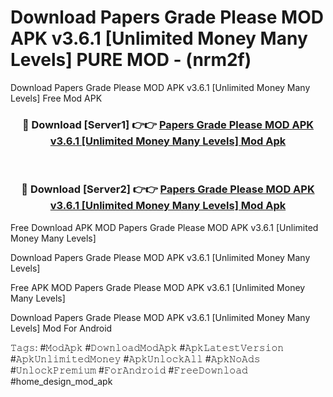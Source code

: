 # Download Papers Grade Please MOD APK v3.6.1 [Unlimited Money Many Levels] PURE MOD - (nrm2f)
Download Papers Grade Please MOD APK v3.6.1 [Unlimited Money Many Levels] Free Mod APK

<div align="center">
<h3>🔴 Download [Server1] 👉👉 <a href="https://apk-comot.site?title=Papers_Grade_Please_MOD_APK_v3.6.1_[Unlimited_Money_Many_Levels]">Papers Grade Please MOD APK v3.6.1 [Unlimited Money Many Levels] Mod Apk</a></h3><br>

<h3>🔴 Download [Server2] 👉👉 <a href="https://apk-comot.site?title=Papers_Grade_Please_MOD_APK_v3.6.1_[Unlimited_Money_Many_Levels]">Papers Grade Please MOD APK v3.6.1 [Unlimited Money Many Levels] Mod Apk</a></h3>
</div>


Free Download APK MOD Papers Grade Please MOD APK v3.6.1 [Unlimited Money Many Levels]

Download Papers Grade Please MOD APK v3.6.1 [Unlimited Money Many Levels] 

Free APK MOD Papers Grade Please MOD APK v3.6.1 [Unlimited Money Many Levels] 

Download Papers Grade Please MOD APK v3.6.1 [Unlimited Money Many Levels] Mod For Android

𝚃𝚊𝚐𝚜: #𝙼𝚘𝚍𝙰𝚙𝚔 #𝙳𝚘𝚠𝚗𝚕𝚘𝚊𝚍𝙼𝚘𝚍𝙰𝚙𝚔 #𝙰𝚙𝚔𝙻𝚊𝚝𝚎𝚜𝚝𝚅𝚎𝚛𝚜𝚒𝚘𝚗 #𝙰𝚙𝚔𝚄𝚗𝚕𝚒𝚖𝚒𝚝𝚎𝚍𝙼𝚘𝚗𝚎𝚢 #𝙰𝚙𝚔𝚄𝚗𝚕𝚘𝚌𝚔𝙰𝚕𝚕 #𝙰𝚙𝚔𝙽𝚘𝙰𝚍𝚜 #𝚄𝚗𝚕𝚘𝚌𝚔𝙿𝚛𝚎𝚖𝚒𝚞𝚖 #𝙵𝚘𝚛𝙰𝚗𝚍𝚛𝚘𝚒𝚍 #𝙵𝚛𝚎𝚎𝙳𝚘𝚠𝚗𝚕𝚘𝚊𝚍 #home_design_mod_apk